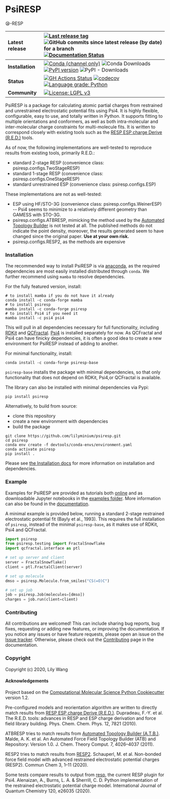 # PsiRESP
😪-RESP

| **Latest release** | [![Last release tag](https://img.shields.io/github/release-pre/lilyminium/psiresp.svg)](https://github.com/lilyminium/psiresp/releases) ![GitHub commits since latest release (by date) for a branch](https://img.shields.io/github/commits-since/lilyminium/psiresp/latest)  [![Documentation Status](https://readthedocs.org/projects/psiresp/badge/?version=latest)](https://psiresp.readthedocs.io/en/latest/?badge=latest)|
| :------ | :------- |
| **Installation** | [![Conda (channel only)](https://img.shields.io/conda/vn/conda-forge/psiresp)]((https://anaconda.org/conda-forge/psiresp)) ![Conda Downloads](https://img.shields.io/conda/dn/conda-forge/psiresp.svg) [![PyPI version](https://badge.fury.io/py/psiresp.svg)](https://pypi.org/project/psiresp/) ![PyPI - Downloads](https://img.shields.io/pypi/dm/psiresp) |
| **Status** | [![GH Actions Status](https://github.com/lilyminium/psiresp/actions/workflows/gh-ci.yaml/badge.svg)](https://github.com/lilyminium/psiresp/actions?query=branch%3Amaster+workflow%3Agh-ci) [![codecov](https://codecov.io/gh/lilyminium/psiresp/branch/master/graph/badge.svg)](https://codecov.io/gh/lilyminium/psiresp/branch/master) [![Language grade: Python](https://img.shields.io/lgtm/grade/python/g/lilyminium/psiresp.svg?logo=lgtm&logoWidth=18)](https://lgtm.com/projects/g/lilyminium/psiresp/context:python) |
| **Community** | [![License: LGPL v3](https://img.shields.io/badge/License-LGPL_v3-blue.svg)](https://www.gnu.org/licenses/lgpl-3.0) |

PsiRESP is a package for calculating atomic partial charges from
restrained and unrestrained electrostatic potential fits using Psi4.
It is highly flexible, configurable, easy to use, and totally written in Python.
It supports fitting to multiple orientations and conformers,
as well as both intra-molecular and inter-molecular charge constraints for
multi-molecule fits.
It is written to correspond closely with existing tools such as the
[RESP ESP charge Derive (R.E.D.)](https://upjv.q4md-forcefieldtools.org/RED/) tools.

As of now, the following implementations are well-tested to reproduce results from existing tools, primarily R.E.D.:

* standard 2-stage RESP (convenience class: psiresp.configs.TwoStageRESP)
* standard 1-stage RESP (convenience class: psiresp.configs.OneStageRESP)
* standard unrestrained ESP (convenience class: psiresp.configs.ESP)

These implementations are not as well-tested:
* ESP using HF/STO-3G (convenience class: psiresp.configs.WeinerESP) -- Psi4 seems to minimize to a relatively different geometry than GAMESS with STO-3G.
* psiresp.configs.ATBRESP, mimicking the method used by the [Automated Topology Builder](https://atb.uq.edu.au/) is not tested at all. The published methods do not indicate the point density, moreover, the results generated seem to have changed since the original paper. **Use at your own risk.**
* psiresp.configs.RESP2, as the methods are expensive

### Installation

The recommended way to install PsiRESP is via [anaconda](https://anaconda.org/anaconda/python),
as the required dependencies are most easily installed distributed through ``conda``.
We further recommend using ``mamba`` to resolve dependencies.

For the fully featured version, install:

```
# to install mamba if you do not have it already
conda install -c conda-forge mamba
# to install psiresp
mamba install -c conda-forge psiresp
# to install Psi4 if you need it
mamba install -c psi4 psi4
```


This will pull in all dependencies necessary for full functionality, including
[RDKit](https://www.rdkit.org/) and
[QCFractal](https://docs.qcarchive.molssi.org/projects/qcfractal/en/latest/).
[Psi4](https://psicode.org/) is installed separately for now.
As QCFractal and Psi4 can have finicky dependencies, it is often
a good idea to create a new environment for PsiRESP instead of adding to another.

For minimal functionality, install:

```
conda install -c conda-forge psiresp-base
```

`psiresp-base` installs the package with minimal dependencies, so that
only functionality that does not depend on RDKit, Psi4,or QCFractal is available.

The library can also be installed with minimal dependencies via Pypi:

```
pip install psiresp
```


Alternatively, to build from source: 

* clone this repository
* create a new environment with dependencies
* build the package

```
git clone https://github.com/lilyminium/psiresp.git
cd psiresp
conda env create -f devtools/conda-envs/environment.yaml
conda activate psiresp
pip install .
```

Please see [the Installation docs](https://psiresp.readthedocs.io/en/latest/installation.html) for more information on installation and dependencies.

### Example

Examples for PsiRESP are provided as tutorials both [online](https://psiresp.readthedocs.io/en/latest/examples/README.html)
and as downloadable Jupyter notebooks in the
[examples folder](https://github.com/lilyminium/psiresp/tree/master/docs/source/examples).
More information can also be found in the [documentation](https://psiresp.readthedocs.io/en/latest/).

A minimal example is provided below, running a standard 2-stage restrained electrostatic potential fit (Bayly et al., 1993).
This requires the full installation of `psiresp`, instead of the minimal `psiresp-base`,
as it makes use of RDKit, Psi4 and QCFractal.

```python
import psiresp
from psiresp.testing import FractalSnowflake
import qcfractal.interface as ptl

# set up server and client
server = FractalSnowflake()
client = ptl.FractalClient(server)

# set up molecule
dmso = psiresp.Molecule.from_smiles("CS(=O)C")

# set up job
job = psiresp.Job(molecules=[dmso])
charges = job.run(client=client)
```

### Contributing

All contributions are welcomed! This can include sharing bug reports, bug fixes, requesting or adding new features, or improving the documentation.
If you notice any issues or have feature requests, please open an issue on the [Issue tracker](https://github.com/lilyminium/psiresp/issues).
Otherwise, please check out the [Contributing](https://psiresp.readthedocs.io/en/latest/contributing.html) page in the documentation.


### Copyright

Copyright (c) 2020, Lily Wang

#### Acknowledgements

Project based on the
[Computational Molecular Science Python Cookiecutter](https://github.com/molssi/cookiecutter-cms) version 1.2.

Pre-configured models and reorientation algorithm are written to directly match results from 
[RESP ESP charge Derive (R.E.D.)](https://upjv.q4md-forcefieldtools.org/RED/).
Dupradeau, F.-Y. et al. The R.E.D. tools: advances in RESP and ESP charge derivation and force field library building. Phys. Chem. Chem. Phys. 12, 7821 (2010).

ATBRESP tries to match results from [Automated Topology Builder (A.T.B.)](https://atb.uq.edu.au/).
Malde, A. K. et al. An Automated Force Field Topology Builder (ATB) and Repository: Version 1.0. J. Chem. Theory Comput. 7, 4026–4037 (2011).

RESP2 tries to match results from [RESP2](https://github.com/MSchauperl/RESP2).
Schauperl, M. et al. Non-bonded force field model with advanced restrained electrostatic potential charges (RESP2). Commun Chem 3, 1–11 (2020).

Some tests compare results to output from [resp](https://github.com/cdsgroup/resp), the current RESP plugin 
for Psi4. 
Alenaizan, A., Burns, L. A. & Sherrill, C. D. Python implementation of the restrained electrostatic potential charge model. International Journal of Quantum Chemistry 120, e26035 (2020).
